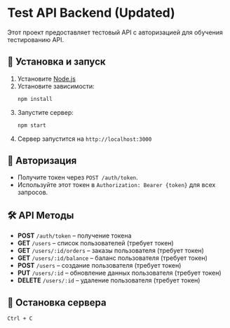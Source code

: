 # Test API Backend (Updated)

Этот проект предоставляет тестовый API с авторизацией для обучения тестированию API.

## 🚀 Установка и запуск
1. Установите [Node.js](https://nodejs.org/)
2. Установите зависимости:
   ```sh
   npm install
   ```
3. Запустите сервер:
   ```sh
   npm start
   ```
4. Сервер запустится на `http://localhost:3000`

## 📖 Авторизация
- Получите токен через `POST /auth/token`.
- Используйте этот токен в `Authorization: Bearer {token}` для всех запросов.

## 🛠 API Методы
- **POST** `/auth/token` – получение токена
- **GET** `/users` – список пользователей (требует токен)
- **GET** `/users/:id/orders` – заказы пользователя (требует токен)
- **GET** `/users/:id/balance` – баланс пользователя (требует токен)
- **POST** `/users` – создание пользователя (требует токен)
- **PUT** `/users/:id` – обновление данных пользователя (требует токен)
- **DELETE** `/users/:id` – удаление пользователя (требует токен)

## 🛑 Остановка сервера
```sh
Ctrl + C
```
